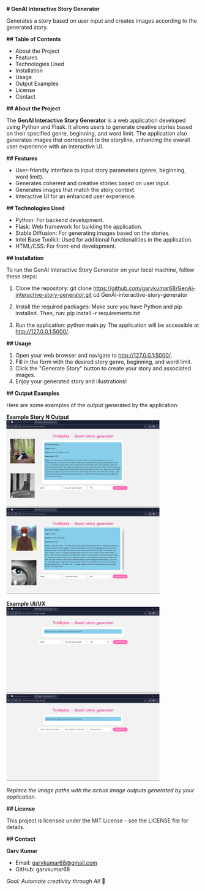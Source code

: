 **# GenAI Interactive Story Generator**

Generates a story based on user input and creates images according to the generated story.

**## Table of Contents**

- About the Project
- Features
- Technologies Used
- Installation
- Usage
- Output Examples
- License
- Contact

**## About the Project**

The **GenAI Interactive Story Generator** is a web application developed using Python and Flask. It allows users to generate creative stories based on their specified genre, beginning, and word limit. The application also generates images that correspond to the storyline, enhancing the overall user experience with an interactive UI.

**## Features**

- User-friendly interface to input story parameters (genre, beginning, word limit).
- Generates coherent and creative stories based on user input.
- Generates images that match the story context.
- Interactive UI for an enhanced user experience.

**## Technologies Used**

- Python: For backend development.
- Flask: Web framework for building the application.
- Stable Diffusion: For generating images based on the stories.
- Intel Base Toolkit: Used for additional functionalities in the application.
- HTML/CSS: For front-end development.

**## Installation**

To run the GenAI Interactive Story Generator on your local machine, follow these steps:

1. Clone the repository:
   git clone https://github.com/garvkumar68/GenAi-interactive-story-generator.git
   cd GenAi-interactive-story-generator

2. Install the required packages:
   Make sure you have Python and pip installed. Then, run:
   pip install -r requirements.txt

3. Run the application:
   python main.py
   The application will be accessible at http://127.0.0.1:5000/.

**## Usage**

1. Open your web browser and navigate to http://127.0.0.1:5000/.
2. Fill in the form with the desired story genre, beginning, and word limit.
3. Click the "Generate Story" button to create your story and associated images.
4. Enjoy your generated story and illustrations!

**## Output Examples**

Here are some examples of the output generated by the application:

**Example Story N Output**
<img src="https://github.com/garvkumar68/GenAi-interactive-story-generator/blob/main/images_output/s1.png" alt="Robot Image 1" width="400">
<img src="https://github.com/garvkumar68/GenAi-interactive-story-generator/blob/main/images_output/s2.png" alt="Robot Image 2" width="400">

**Example UI/UX**
<img src="https://github.com/garvkumar68/GenAi-interactive-story-generator/blob/main/images_output/ui1.png" alt="Robot Image 3" width="400">
<img src="https://github.com/garvkumar68/GenAi-interactive-story-generator/blob/main/images_output/ui2.png" alt="Robot Image 4" width="400">





*Replace the image paths with the actual image outputs generated by your application.*

**## License**

This project is licensed under the MIT License - see the LICENSE file for details.

**## Contact**

**Garv Kumar**  
- Email: garvkumar68@gmail.com  
- GitHub: garvkumar68
  
*Goal: Automate creativity through AI!* 🌟
